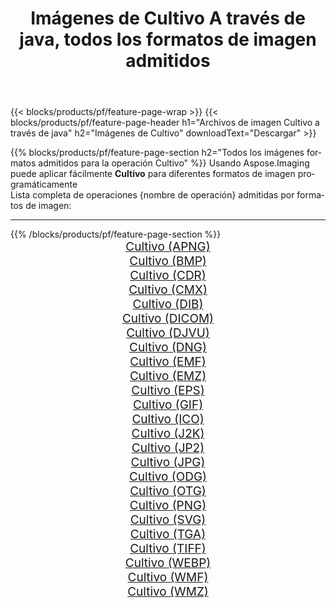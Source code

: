 ﻿---
title: Imágenes de Cultivo A través de java, todos los formatos de imagen admitidos 
weight: 3920
url: /es/java/crop 
lang: es
langdirlevel: 2
locales: zh-hans,ja,it,ru,de,es,fr,nl,id,lt,pl,pt,vi,tr,ko,zh-hant,ar,hi,th,sv,cs,uk,he
description: Usando Aspose.Imaging puede fácilmente Cultivo imágenes a través de java
---

{{< blocks/products/pf/feature-page-wrap >}}
{{< blocks/products/pf/feature-page-header h1="Archivos de imagen Cultivo a través de java" h2="Imágenes de Cultivo" downloadText="Descargar" >}}


{{% blocks/products/pf/feature-page-section  h2="Todos los imágenes formatos admitidos para la operación Cultivo" %}}
Usando Aspose.Imaging puede aplicar fácilmente **Cultivo** para diferentes formatos de imagen programáticamente
<br/>
Lista completa de operaciones {nombre de operación} admitidas por formatos de imagen:
<hr/>
{{% /blocks/products/pf/feature-page-section %}}
<div class="container-fluid productfamilypage bg-gray">
    <div class="convertypes bg-gray agp-content section">
        <div class="container">
		<div class="row other-converters" style="gap: 10px;font-size: 19px;text-align:center;">
		    <div class='col-md-2 other-converter remove-lp remove-rp'><a href="/imaging/es/java/crop/apng" style="padding:15px;">Cultivo (APNG)</a></div><div class='col-md-2 other-converter remove-lp remove-rp'><a href="/imaging/es/java/crop/bmp" style="padding:15px;">Cultivo (BMP)</a></div><div class='col-md-2 other-converter remove-lp remove-rp'><a href="/imaging/es/java/crop/cdr" style="padding:15px;">Cultivo (CDR)</a></div><div class='col-md-2 other-converter remove-lp remove-rp'><a href="/imaging/es/java/crop/cmx" style="padding:15px;">Cultivo (CMX)</a></div><div class='col-md-2 other-converter remove-lp remove-rp'><a href="/imaging/es/java/crop/dib" style="padding:15px;">Cultivo (DIB)</a></div><div class='col-md-2 other-converter remove-lp remove-rp'><a href="/imaging/es/java/crop/dicom" style="padding:15px;">Cultivo (DICOM)</a></div><div class='col-md-2 other-converter remove-lp remove-rp'><a href="/imaging/es/java/crop/djvu" style="padding:15px;">Cultivo (DJVU)</a></div><div class='col-md-2 other-converter remove-lp remove-rp'><a href="/imaging/es/java/crop/dng" style="padding:15px;">Cultivo (DNG)</a></div><div class='col-md-2 other-converter remove-lp remove-rp'><a href="/imaging/es/java/crop/emf" style="padding:15px;">Cultivo (EMF)</a></div><div class='col-md-2 other-converter remove-lp remove-rp'><a href="/imaging/es/java/crop/emz" style="padding:15px;">Cultivo (EMZ)</a></div><div class='col-md-2 other-converter remove-lp remove-rp'><a href="/imaging/es/java/crop/eps" style="padding:15px;">Cultivo (EPS)</a></div><div class='col-md-2 other-converter remove-lp remove-rp'><a href="/imaging/es/java/crop/gif" style="padding:15px;">Cultivo (GIF)</a></div><div class='col-md-2 other-converter remove-lp remove-rp'><a href="/imaging/es/java/crop/ico" style="padding:15px;">Cultivo (ICO)</a></div><div class='col-md-2 other-converter remove-lp remove-rp'><a href="/imaging/es/java/crop/j2k" style="padding:15px;">Cultivo (J2K)</a></div><div class='col-md-2 other-converter remove-lp remove-rp'><a href="/imaging/es/java/crop/jp2" style="padding:15px;">Cultivo (JP2)</a></div><div class='col-md-2 other-converter remove-lp remove-rp'><a href="/imaging/es/java/crop/jpg" style="padding:15px;">Cultivo (JPG)</a></div><div class='col-md-2 other-converter remove-lp remove-rp'><a href="/imaging/es/java/crop/odg" style="padding:15px;">Cultivo (ODG)</a></div><div class='col-md-2 other-converter remove-lp remove-rp'><a href="/imaging/es/java/crop/otg" style="padding:15px;">Cultivo (OTG)</a></div><div class='col-md-2 other-converter remove-lp remove-rp'><a href="/imaging/es/java/crop/png" style="padding:15px;">Cultivo (PNG)</a></div><div class='col-md-2 other-converter remove-lp remove-rp'><a href="/imaging/es/java/crop/svg" style="padding:15px;">Cultivo (SVG)</a></div><div class='col-md-2 other-converter remove-lp remove-rp'><a href="/imaging/es/java/crop/tga" style="padding:15px;">Cultivo (TGA)</a></div><div class='col-md-2 other-converter remove-lp remove-rp'><a href="/imaging/es/java/crop/tiff" style="padding:15px;">Cultivo (TIFF)</a></div><div class='col-md-2 other-converter remove-lp remove-rp'><a href="/imaging/es/java/crop/webp" style="padding:15px;">Cultivo (WEBP)</a></div><div class='col-md-2 other-converter remove-lp remove-rp'><a href="/imaging/es/java/crop/wmf" style="padding:15px;">Cultivo (WMF)</a></div><div class='col-md-2 other-converter remove-lp remove-rp'><a href="/imaging/es/java/crop/wmz" style="padding:15px;">Cultivo (WMZ)</a></div>
                </div>
        </div>
    </div>
</div>
<br/>
